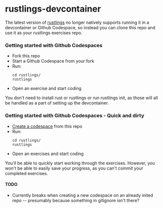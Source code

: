 # rustlings-devcontainer

The latest version of [rustlings](https://github.com/rust-lang/rustlings) no longer natively supports running it in a devcontainer or Github Codespace, so instead you can clone this repo and use it as your rustlings exercises repo.

### Getting started with Github Codespaces

* Fork this repo
* Start a Github Codespace from your fork
* Run:
  ```
  cd rustlings/
  rustlings
  ```
* Open an exercise and start coding

You don't need to install rust or rustlings or run rustlings init, as those will all be handled as a part of setting up the devcontainer.

### Getting started with Github Codespaces - Quick and dirty

* [Create a codespace](https://github.com/codespaces/new/?repo=mikeocool%2Frustlings-devcontainer&ref=main) from this repo
* Run:
  ```
  cd rustlings/
  rustlings
  ```
* Open an exercises and start coding

You'll be able to quickly start working through the exercises. However, you won't be able to easily save your progress, as you can't commit your completed exercises.

#### TODO

* Currently breaks when creating a new codespace on an already inited repo -- presumably because something in gitignore isn't there?
